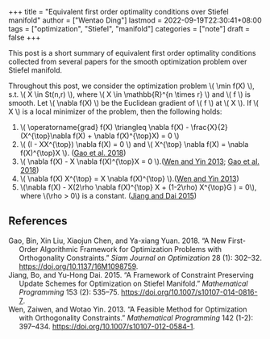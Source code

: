 +++
title = "Equivalent first order optimality conditions over Stiefel manifold"
author = ["Wentao Ding"]
lastmod = 2022-09-19T22:30:41+08:00
tags = ["optimization", "Stiefel", "manifold"]
categories = ["note"]
draft = false
+++

This post is a short summary of equivalent first order optimality conditions collected from several papers for the smooth optimization problem over Stiefel manifold.
<!--more-->
Throughout this post, we consider the optimization problem \\( \min f(X) \\), s.t. \\( X \in St(n,r) \\), where \\( X \in \mathbb{R}^{n \times r} \\) and \\( f \\) is smooth. Let \\( \nabla f(X) \\) be the Euclidean gradient of \\( f \\) at \\( X \\). If \\( X \\) is a local minimizer of the problem, then the following holds:

1.  \\( \operatorname{grad} f(X) \triangleq \nabla f(X) - \frac{X}{2} (X^{\top}\nabla f(X) + \nabla f(X)^{\top}X) = 0 \\)
2.  \\( (I - XX^{\top}) \nabla f(X) = 0 \\) and \\( X^{\top} \nabla f(X) = \nabla f(X)^{\top}X \\). (<a href="#citeproc_bib_item_1">Gao et al. 2018</a>)
3.  \\( \nabla f(X) - X \nabla f(X)^{\top}X = 0 \\).(<a href="#citeproc_bib_item_3">Wen and Yin 2013</a>; <a href="#citeproc_bib_item_1">Gao et al. 2018</a>)
4.  \\(  \nabla f(X) X^{\top} = X \nabla f(X)^{\top} \\).(<a href="#citeproc_bib_item_3">Wen and Yin 2013</a>)
5.  \\(\nabla f(X) - X(2\rho \nabla f(X)^{\top} X + (1-2\rho) X^{\top}G ) = 0\\), where \\(\rho > 0\\) is a constant. (<a href="#citeproc_bib_item_2">Jiang and Dai 2015</a>)

## References

<style>.csl-entry{text-indent: -1.5em; margin-left: 1.5em;}</style><div class="csl-bib-body">
  <div class="csl-entry"><a id="citeproc_bib_item_1"></a>Gao, Bin, Xin Liu, Xiaojun Chen, and Ya-xiang Yuan. 2018. “A New First-Order Algorithmic Framework for Optimization Problems with Orthogonality Constraints.” <i>Siam Journal on Optimization</i> 28 (1): 302–32. <a href="https://doi.org/10.1137/16M1098759">https://doi.org/10.1137/16M1098759</a>.</div>
  <div class="csl-entry"><a id="citeproc_bib_item_2"></a>Jiang, Bo, and Yu-Hong Dai. 2015. “A Framework of Constraint Preserving Update Schemes for Optimization on Stiefel Manifold.” <i>Mathematical Programming</i> 153 (2): 535–75. <a href="https://doi.org/10.1007/s10107-014-0816-7">https://doi.org/10.1007/s10107-014-0816-7</a>.</div>
  <div class="csl-entry"><a id="citeproc_bib_item_3"></a>Wen, Zaiwen, and Wotao Yin. 2013. “A Feasible Method for Optimization with Orthogonality Constraints.” <i>Mathematical Programming</i> 142 (1-2): 397–434. <a href="https://doi.org/10.1007/s10107-012-0584-1">https://doi.org/10.1007/s10107-012-0584-1</a>.</div>
</div>
